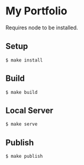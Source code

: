 # My Portfolio
Requires node to be installed.

## Setup
`$ make install`

## Build
`$ make build`

## Local Server
`$ make serve`

## Publish
`$ make publish`
